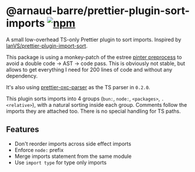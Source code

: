 # @arnaud-barre/prettier-plugin-sort-imports [![npm](https://img.shields.io/npm/v/@arnaud-barre/prettier-plugin-sort-imports)](https://www.npmjs.com/package/@arnaud-barre/prettier-plugin-sort-imports)

A small low-overhead TS-only Prettier plugin to sort imports. Inspired by [IanVS/prettier-plugin-import-sort](https://github.com/IanVS/prettier-plugin-sort-imports).

This package is using a monkey-patch of the estree [pinter preprocess](https://prettier.io/docs/en/plugins.html#optional-preprocess) to avoid a double code -> AST -> code pass. This is obviously not stable, but allows to get everything I need for 200 lines of code and without any dependency.

It's also using [prettier-oxc-parser](https://github.com/ArnaudBarre/prettier-oxc-parser) as the TS parser in `0.2.0`.

This plugin sorts imports into 4 groups (`bun:`, `node:`, `<packages>`, `.<relative>`), with a natural sorting inside each group. Comments follow the imports they are attached too. There is no special handling for TS paths.

## Features

- Don't reorder imports across side effect imports
- Enforce `node:` prefix
- Merge imports statement from the same module
- Use `import type` for type only imports
